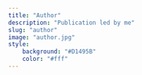 ```yaml
---
title: "Author"
description: "Publication led by me"
slug: "author"
image: "author.jpg"
style:
    background: "#D1495B"
    color: "#fff"
---
```

